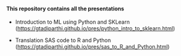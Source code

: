 #### This repository contains all the presentations

- Introduction to ML using Python and SKLearn (https://gtadiparthi.github.io/pres/python_intro_to_sklearn.html)

- Translation SAS code to R and Python (https://gtadiparthi.github.io/pres/sas_to_R_and_Python.html)
